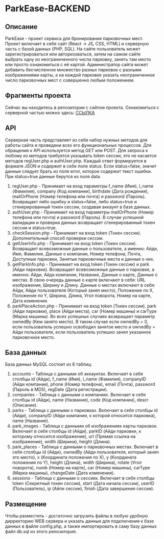# ParkEase-BACKEND
## Описание
ParkEase - проект сервиса для бронирования парковочных мест. Проект включает в себя сайт (React -> JS, CSS, HTML) и серверную часть с базой данных (PHP, SQL). На сайте пользователь может зарегистрироваться или авторизоваться, затем на самом сайте выбрать одну из неограниченного числа парковку, занять там место или просто ознакомиться с её картой. Администратор сайта может добавить бесчисленное множество разных парковок с разными изображениями карты, а на каждой парковке указать неограниченное число парковочных мест с совершенно любым положением.
## Фрагменты проекта
Сейчас вы находитесь в репозитории с сайтом проекта. Ознакомиться с серверной частью можно здесь: [ССЫЛКА](https://github.com/xxxxxneonxxxxx/ParkEase)
## API
Серверная часть представляет из себя набор нужных методов для работы сайта и проведени всех его функциональных процессов. Для обращения к API используется метод GET или POST. Для запроса к любому из методов требуется указывать token сессии, это не касается методов regUser.php и authUser.php. Каждый ответ формируется в формате JSON и содержит в себе поле status. Если status=false, значит данные следует брать из поля error, которое содержит текст ошибки. При status=true данные берутся из поля data.
1) regUser.php - Принимает на вход параметры f_name (Имя), l_name (Фамилия), company (Код компании), birthdate (Дата рождения), mailOrPhone (Номер телефона или почта) и password (Пароль). Возвращает либо ошибку и status=false, либо status=true и сгенерированный токен сессии, создавая аккаунт в базе данных.
2) authUser.php - Принимает на вход параметры mailOrPhone (Номер телефона или почта) и password (Пароль). В случае успешной валидации и проверки данных возвращает сгенерированный токен сессии и status=true.
3) checkSession.php - Принимает на вход token (Токен сессии). Дополнительный способ проверки сессии.
4) getUserInfo.php - Принимает на вход token (Токен сессии). Возвращает всевозможные данные о пользователе, а именно: Айди, Имя, Фамилия, Данные о компании, Номер телефона, Почта, Доступные парковки, Занятые парковочные места и данные о них.
5) getParkInfo.php - Принимает на вход token (Токен сессии) и park (Айди парковки). Возвращает всевозможные данные о парковке, а именно: Айди, Айди компании, Название, Данные о карте, Данные о местах. В свою очередь данные о карте включают в себя: URL изображения, Ширину и Длину. Данные о местах включают в себя: Айди, Айди пользователя (Который занял место), Положение по X, Положение по Y, Ширина, Длина, Угол поворота, Номер на карте, Дата изменения.
6) parkPlaceAction.php - Принимает на вход token (Токен сессии), park (Айди парковки), place (Айди места), car (Номер машины) и carType (Марка машины). Во всех успешных случаях возвращает параметр ownedBy (Кем занято место). В таком случае если ownedBy = 0, если пользователь успешно освободил занятое место и ownedBy = Айди пользователя, если пользователь успешно занял указанное парковочное место.
## База данных
База данных MySQL состоит из 6 таблиц:
1) accounts - Таблица с данными об аккаунтах. Включает в себя столбцы id (Айди), f_name (Имя), l_name (Фамилия), companyID (Айди компании), phone (Номер телефона), email (Почта), password (Пароль в MD5), regDate (Дата регистрации).
2) companies - Таблица с данными о компаниях. Включает в себя столбцы id (Айди), name (Название), code (Код компании), descr (Описание).
3) parks - Таблица с данными о парковках. Включает в себя столбцы id (Айди), companyID (Айди компании, к которой относится парковка), name (Название).
4) park_images - Таблица с данными об изображениях карты парковок. Включает в себя столбцы id (Айди), parkID (Айди парковки, к которому относится изображение), url (Прямая ссылка на изображение), width (Ширина), height (Длина).
5) park_places - Таблица с данными о парковочных местах. Включает в себя столбцы id (Айди), ownedBy (Айди пользователя, который занял это место), x (Координата положения по X), y (Координата положения по Y), height (Длина), width (Ширина), rotate (Угол поворота), numb (Номер на карте), car (Номер машины), carType (Марка машины), changeDate (Дата изменения).
6) sessions - Таблица с данными о сессиях. Включает в себя столбцы token (Секретный токен сессии), start (Дата начала сессии), userID (Пользователь), ip (Айпи сессии), finish (Дата завершения сессии).
## Размещение
Чтобы разместить - достаточно загрузить файлы в любую удобную дирректорию WEB сервера и указать данные для подключения к базе данных в файле config.php, а также импортировать в саму базу данных файл db.sql из этого репозитория.
